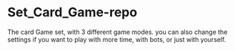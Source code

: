 # Set_Card_Game-repo
The card Game set, with 3 different game modes.
you can also change the settings if you want to play with more time, with bots, or just with yourself.
